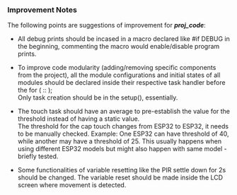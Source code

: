 ### Improvement Notes
<p> 
    The following points are suggestions of improvement for <i><b>proj_code</b></i>: 
</p>

<ul>
    <li> <p>   
        All debug prints should be incased in a macro declared like #if DEBUG in the beginning, commenting the macro would enable/disable program prints.   
    </p> </li>
    <li> <p>  
        To improve code modularity (adding/removing specific components from the project), all the module configurations and initial states of all modules should be                       declared inside their respective task handler before the for ( :: );   <br>   
        Only task creation should be in the setup(), essentially.   
    </p> </li>
    <li> <p>   
        The touch task should have an average to pre-establish the value for the threshold instead of having a static value.   <br>   
        The threshold for the cap touch changes from ESP32 to ESP32, it needs to be manually checked. Example: One ESP32 can have threshold of 40, while another may have a 
        threshold of 25. This usually happens when using different ESP32 models but might also happen with same model - briefly tested.   
    </p> </li>
    <li> <p>   
        Some functionalities of variable resetting like the PIR settle down for 2s should be changed. The variable reset should be made inside the LCD screen where movement 
        is detected.   
    </p> </li>
</ul>
